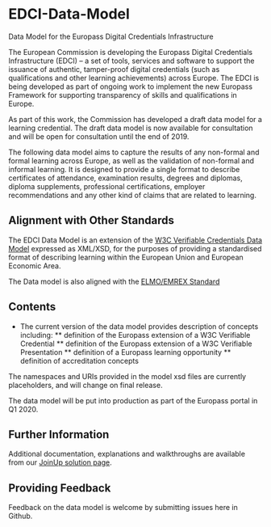 # EDCI-Data-Model
Data Model for the Europass Digital Credentials Infrastructure

The European Commission is developing the Europass Digital Credentials Infrastructure (EDCI) – a set of tools, services and software to support the issuance of authentic, tamper-proof digital credentials (such as qualifications and other learning achievements) across Europe. The EDCI is being developed as part of ongoing work to implement the new Europass Framework for supporting transparency of skills and qualifications in Europe.

As part of this work, the Commission has developed a draft data model for a learning credential. The draft data model is now available for consultation and will be open for consultation until the end of 2019.

The following data model aims to capture the results of any non-formal and formal learning across Europe, as well as the validation of non-formal and informal learning. It is designed to provide a single format to describe certificates of attendance, examination results, degrees and diplomas, diploma supplements, professional certifications, employer recommendations and any other kind of claims that are related to learning.

## Alignment with Other Standards
The EDCI Data Model is an extension of the [W3C Verifiable Credentials Data Model](https://github.com/w3c/vc-data-model) expressed as XML/XSD, for the purposes of providing a standardised format of describing learning within the European Union and European Economic Area.

The Data model is also aligned with the [ELMO/EMREX Standard](https://github.com/emrex-eu/elmo-schemas)

## Contents
* The current version of the data model provides description of concepts including:
** definition of the Europass extension of a W3C Verifiable Credential
** definition of the Europass extension of a W3C Verifiable Presentation
** definition of a Europass learning opportunity
** definition of accreditation concepts

The namespaces and URIs provided in the model xsd files are currently placeholders, and will change on final release.

The data model will be put into production as part of the Europass portal in Q1 2020.

## Further Information
Additional documentation, explanations and walkthroughs are available from our [JoinUp solution page](https://joinup.ec.europa.eu/solution/european-digital-credentials-infrastructure-data-model/release/050).

## Providing Feedback
Feedback on the data model is welcome by submitting issues here in Github.
